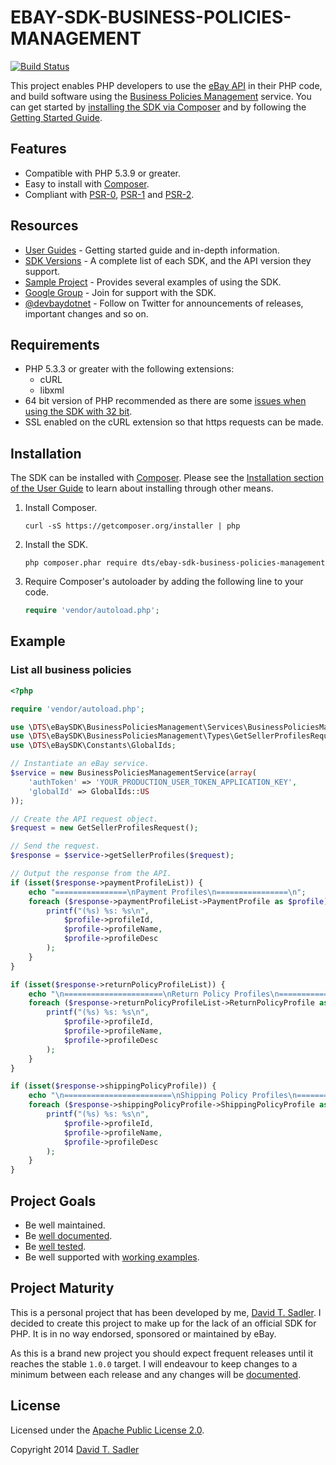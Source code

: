 # EBAY-SDK-BUSINESS-POLICIES-MANAGEMENT

[![Build Status](https://travis-ci.org/davidtsadler/ebay-sdk-business-policies-management.svg?branch=master)](https://travis-ci.org/davidtsadler/ebay-sdk-business-policies-management)

This project enables PHP developers to use the [eBay API](https://go.developer.ebay.com/developers/ebay/documentation-tools/) in their PHP code, and build software using the [Business Policies Management](http://developer.ebay.com/Devzone/business-policies/Concepts/BusinessPoliciesAPIGuide.html) service. You can get started by [installing the SDK via Composer](http://devbay.net/sdk/guides/installation/) and by following the [Getting Started Guide](http://devbay.net/sdk/guides/getting-started/).

## Features

  - Compatible with PHP 5.3.9 or greater.
  - Easy to install with [Composer](http://getcomposer.org/).
  - Compliant with [PSR-0](https://github.com/php-fig/fig-standards/blob/master/accepted/PSR-0.md), [PSR-1](https://github.com/php-fig/fig-standards/blob/master/accepted/PSR-1-basic-coding-standard.md) and [PSR-2](https://github.com/php-fig/fig-standards/blob/master/accepted/PSR-2-coding-style-guide.md).

## Resources

  - [User Guides](http://devbay.net/sdk/guides/) - Getting started guide and in-depth information.
  - [SDK Versions](http://devbay.net/sdk/guides/versions/) - A complete list of each SDK, and the API version they support.
  - [Sample Project](https://github.com/davidtsadler/ebay-sdk-examples) - Provides several examples of using the SDK.
  - [Google Group](https://groups.google.com/forum/#!forum/ebay-sdk-php) - Join for support with the SDK.
  - [@devbaydotnet](https://twitter.com/devbaydotnet) - Follow on Twitter for announcements of releases, important changes and so on.

## Requirements

  - PHP 5.3.3 or greater with the following extensions:
      - cURL
      - libxml
  - 64 bit version of PHP recommended as there are some [issues when using the SDK with 32 bit](http://devbay.net/sdk/guides/requirements/#issues).
  - SSL enabled on the cURL extension so that https requests can be made.

## Installation

The SDK can be installed with [Composer](http://getcomposer.org/). Please see the [Installation section of the User Guide](http://devbay.net/sdk/guides/installation/) to learn about installing through other means.

  1. Install Composer.

     ```
     curl -sS https://getcomposer.org/installer | php
     ```

  1. Install the SDK.

     ```
     php composer.phar require dts/ebay-sdk-business-policies-management
     ```

  1. Require Composer's autoloader by adding the following line to your code.

     ```php
     require 'vendor/autoload.php';
     ```

## Example

### List all business policies

```php
<?php

require 'vendor/autoload.php';

use \DTS\eBaySDK\BusinessPoliciesManagement\Services\BusinessPoliciesManagementService;
use \DTS\eBaySDK\BusinessPoliciesManagement\Types\GetSellerProfilesRequest;
use \DTS\eBaySDK\Constants\GlobalIds;

// Instantiate an eBay service.
$service = new BusinessPoliciesManagementService(array(
    'authToken' => 'YOUR_PRODUCTION_USER_TOKEN_APPLICATION_KEY',
    'globalId' => GlobalIds::US
));

// Create the API request object.
$request = new GetSellerProfilesRequest();

// Send the request.
$response = $service->getSellerProfiles($request);

// Output the response from the API.
if (isset($response->paymentProfileList)) {
    echo "================\nPayment Profiles\n================\n";
    foreach ($response->paymentProfileList->PaymentProfile as $profile) {
        printf("(%s) %s: %s\n",
            $profile->profileId,
            $profile->profileName,
            $profile->profileDesc
        );
    }
}

if (isset($response->returnPolicyProfileList)) {
    echo "\n======================\nReturn Policy Profiles\n======================\n";
    foreach ($response->returnPolicyProfileList->ReturnPolicyProfile as $profile) {
        printf("(%s) %s: %s\n",
            $profile->profileId,
            $profile->profileName,
            $profile->profileDesc
        );
    }
}

if (isset($response->shippingPolicyProfile)) {
    echo "\n========================\nShipping Policy Profiles\n========================\n";
    foreach ($response->shippingPolicyProfile->ShippingPolicyProfile as $profile) {
        printf("(%s) %s: %s\n",
            $profile->profileId,
            $profile->profileName,
            $profile->profileDesc
        );
    }
}
```

## Project Goals

  - Be well maintained.
  - Be [well documented](http://devbay.net/sdk/guides/).
  - Be [well tested](https://github.com/davidtsadler/ebay-sdk-business-policies-management/tree/master/test/DTS/eBaySDK/BusinessPoliciesManagement).
  - Be well supported with [working examples](https://github.com/davidtsadler/ebay-sdk-examples/blob/master/business-policies-management/README.md).

## Project Maturity

This is a personal project that has been developed by me, [David T. Sadler](http://twitter.com/davidtsadler). I decided to create this project to make up for the lack of an official SDK for PHP. It is in no way endorsed, sponsored or maintained by eBay.

As this is a brand new project you should expect frequent releases until it reaches the stable `1.0.0` target. I will endeavour to keep changes to a minimum between each release and any changes will be [documented](https://github.com/davidtsadler/ebay-sdk-business-policies-management/blob/master/CHANGELOG.md).

## License

Licensed under the [Apache Public License 2.0](http://www.apache.org/licenses/LICENSE-2.0.html).

Copyright 2014 [David T. Sadler](http://twitter.com/davidtsadler)
